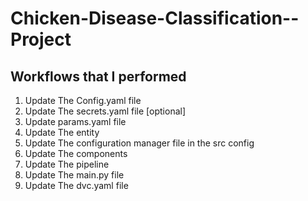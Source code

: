 # Chicken-Disease-Classification--Project



## Workflows that I performed 

1. Update The Config.yaml file
2. Update The secrets.yaml file [optional]
3. Update params.yaml file
4. Update The entity 
5. Update The configuration manager file in the src config
6. Update The components
7. Update The pipeline 
8. Update The main.py file
9. Update The dvc.yaml file 